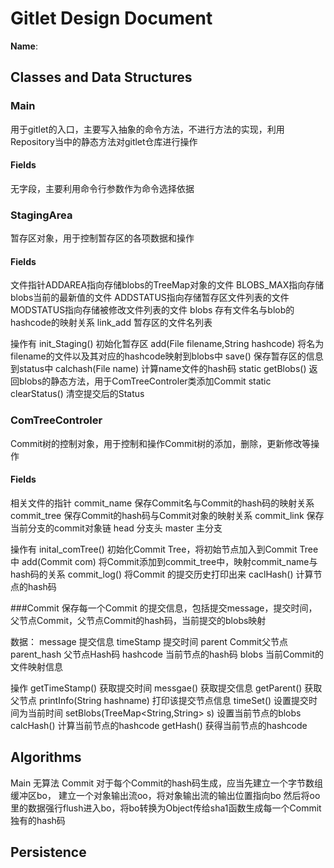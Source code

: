 # Gitlet Design Document

**Name**:

## Classes and Data Structures

### Main

用于gitlet的入口，主要写入抽象的命令方法，不进行方法的实现，利用Repository当中的静态方法对gitlet仓库进行操作

#### Fields

无字段，主要利用命令行参数作为命令选择依据


### StagingArea
暂存区对象，用于控制暂存区的各项数据和操作
#### Fields
文件指针ADDAREA指向存储blobs的TreeMap对象的文件
BLOBS_MAX指向存储blobs当前的最新值的文件
ADDSTATUS指向存储暂存区文件列表的文件
MODSTATUS指向存储被修改文件列表的文件
blobs 存有文件名与blob的hashcode的映射关系
link_add 暂存区的文件名列表

操作有
init_Staging()  初始化暂存区
add(File filename,String hashcode)  将名为filename的文件以及其对应的hashcode映射到blobs中
save()  保存暂存区的信息到status中
calchash(File name)  计算name文件的hash码
static getBlobs()  返回blobs的静态方法，用于ComTreeControler类添加Commit
static clearStatus()  清空提交后的Status


### ComTreeControler
Commit树的控制对象，用于控制和操作Commit树的添加，删除，更新修改等操作
#### Fields
相关文件的指针
commit_name 保存Commit名与Commit的hash码的映射关系
commit_tree 保存Commit的hash码与Commit对象的映射关系
commit_link 保存当前分支的commit对象链
head  分支头
master 主分支

操作有
inital_comTree()  初始化Commit Tree，将初始节点加入到Commit Tree中
add(Commit com) 将Commit添加到commit_tree中，映射commit_name与hash码的关系
commit_log() 将Commit 的提交历史打印出来
caclHash()  计算节点的hash码


###Commit
保存每一个Commit 的提交信息，包括提交message，提交时间，父节点Commit，父节点Commit的hash码，当前提交的blobs映射

数据：
message 提交信息
timeStamp 提交时间
parent Commit父节点
parent_hash 父节点Hash码
hashcode  当前节点的hash码
blobs 当前Commit的文件映射信息


操作
getTimeStamp() 获取提交时间
messgae() 获取提交信息
getParent() 获取父节点
printInfo(String hashname) 打印该提交节点信息
timeSet()  设置提交时间为当前时间
setBlobs(TreeMap<String,String> s) 设置当前节点的blobs
calcHash() 计算当前节点的hashcode
getHash() 获得当前节点的hashcode 
 



## Algorithms
Main 无算法
Commit 
对于每个Commit的hash码生成，应当先建立一个字节数组缓冲区bo，
建立一个对象输出流oo，将对象输出流的输出位置指向bo
然后将oo里的数据强行flush进入bo，将bo转换为Object传给sha1函数生成每一个Commit独有的hash码

## Persistence

